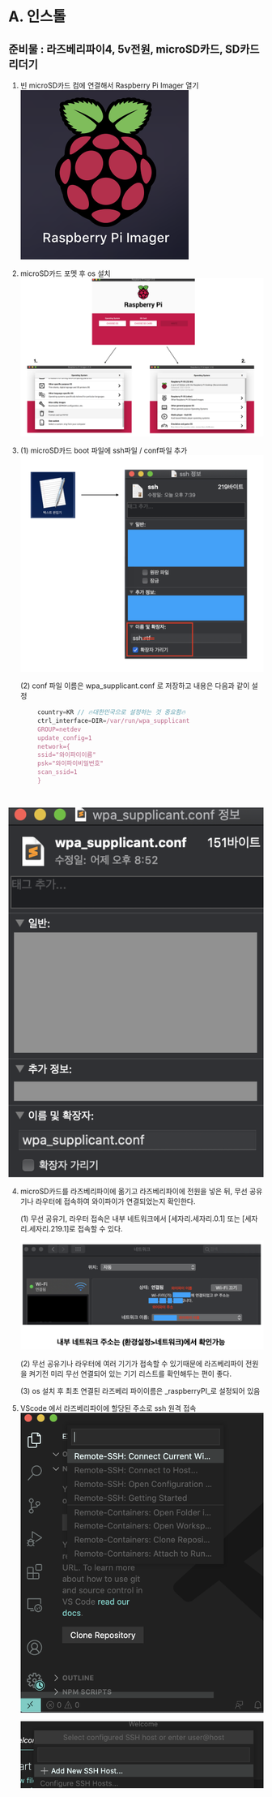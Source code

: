 A. 인스톨
========================

준비물 : 라즈베리파이4, 5v전원, microSD카드, SD카드 리더기
--------------------------


1. 빈 microSD카드 컴에 연결해서 Raspberry Pi Imager 열기<br>
   ![RasberryPiImagerIcon](https://github.com/criticalspectacle/collaboration/blob/JISU/RasberryInstallSetup/img/A_01.png?raw=true)

2. microSD카드 포멧 후 os 설치<br>
   ![RasberryInstallSetup](https://github.com/criticalspectacle/collaboration/blob/JISU/RasberryInstallSetup/img/A_02.png?raw=true)

3. (1) microSD카드 boot 파일에 ssh파일 / conf파일 추가<br>
    ![Addssh&confFiles](https://github.com/criticalspectacle/collaboration/blob/JISU/RasberryInstallSetup/img/A_03-1.png?raw=true)

    (2) conf 파일 이름은 wpa_supplicant.conf 로 저장하고 내용은 다음과 같이 설정<br>
    

```javascript
        country=KR // 🔥대한민국으로 설정하는 것 중요함🔥 
        ctrl_interface=DIR=/var/run/wpa_supplicant
        GROUP=netdev 
        update_config=1 
        network={ 
        ssid="와이파이이름" 
        psk="와이파이비밀번호" 
        scan_ssid=1 
        }
```
<br>

![ConfFileText](https://github.com/criticalspectacle/collaboration/blob/JISU/RasberryInstallSetup/img/A_03-2.png?raw=true)


4. microSD카드를 라즈베리파이에 옮기고 라즈베리파이에 전원을 넣은 뒤, 무선 공유기나 라우터에 접속하여 와이파이가 연결되었는지 확인한다.<br>


    (1) 무선 공유기, 라우터 접속은 내부 네트워크에서 [세자리.세자리.0.1] 또는 [세자리.세자리.219.1]로 접속할 수 있다.<br>

    ![WifiSetup](https://github.com/criticalspectacle/collaboration/blob/JISU/RasberryInstallSetup/img/A_04.png?raw=true)

    (2) 무선 공유기나 라우터에 여러 기기가 접속할 수 있기때문에 라즈베리파이 전원을 켜기전 미리 무선 연결되어 있는 기기 리스트를 확인해두는 편이 좋다.<br>

    (3) os 설치 후 최초 연결된 라즈베리 파이이름은 _raspberryPI_로 설정되어 있음<br>


5. VScode 에서 라즈베리파이에 할당된 주소로 ssh 원격 접속<br>
   ![VScodeSSH01](https://github.com/criticalspectacle/collaboration/blob/JISU/RasberryInstallSetup/img/A_05-1.png?raw=true)


   ![VScodeSSH02](https://github.com/criticalspectacle/collaboration/blob/JISU/RasberryInstallSetup/img/A_05-2.png?raw=true)